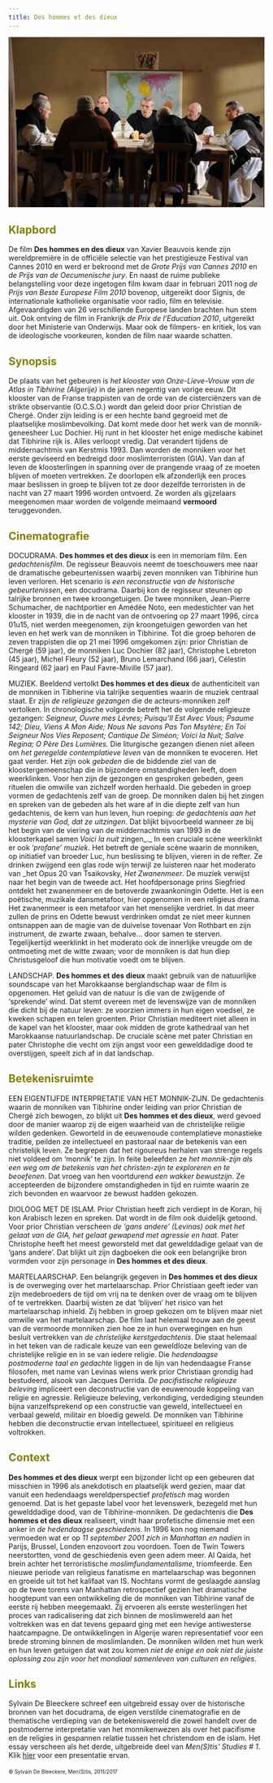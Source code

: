 ```yaml
---
title: Des hommes et des dieux
---
```

<center>
<img src="hommes.jpg" >
</center>

<a name="KLA"></a>

## <font color="#808000">**Klapbord**</font>

De film **Des hommes en des dieux** van Xavier Beauvois kende zijn wereldpremière in de officiële selectie van het prestigieuze Festival van Cannes 2010 en werd er bekroond met de _Grote Prijs van Cannes 2010_ en _de Prijs van de Oecumenische jury_. En naast de ruime publieke belangstelling voor deze ingetogen film kwam daar in februari 2011 nog _de Prijs van Beste Europese Film 2010_ bovenop, uitgereikt door Signis, de internationale katholieke organisatie voor radio, film en televisie. Afgevaardigden van 26 verschillende Europese landen brachten hun stem uit. Ook ontving de film in Frankrijk _de Prix de l’Education 2010_, uitgereikt door het Ministerie van Onderwijs. Maar ook de filmpers- en kritiek, los van de ideologische voorkeuren, konden de film naar waarde schatten.

<a name="SYN"></a>

## <font color="#808000">**Synopsis**</font>

De plaats van het gebeuren is _het klooster van Onze-Lieve-Vrouw van de Atlas in Tibhirine (Algerije)_ in de jaren negentig van vorige eeuw. Dit klooster van de Franse trappisten van de orde van de cisterciënzers van de strikte observantie (O.C.S.O.) wordt dan geleid door prior Christian de Chergé. Onder zijn leiding is er een hechte band gegroeid met de plaatselijke moslimbevolking. Dat komt mede door het werk van de monnik-geneesheer Luc Dochier. Hij runt in het klooster het enige medische kabinet dat Tibhirine rijk is. Alles verloopt vredig. Dat verandert tijdens de middernachtmis van Kerstmis 1993. Dan worden de monniken voor het eerste geviseerd en bedreigd door moslimterroristen (GIA). Van dan af leven de kloosterlingen in spanning over de prangende vraag of ze moeten blijven of moeten vertrekken. Ze doorlopen elk afzonderlijk een proces maar beslissen in groep te blijven tot ze door dezelfde terroristen in de nacht van 27 maart 1996 worden ontvoerd. Ze worden als gijzelaars meegenomen maar worden de volgende meimaand **vermoord** teruggevonden.

<a name="CIN"></a>

## <font color="#808000">**Cinematografie**</font>

<span class="menstis">DOCUDRAMA</span>. **Des hommes et des dieux**  is een in memoriam film. Een _gedachtenisfilm_. De regisseur Beauvois neemt de toeschouwers mee naar de dramatische gebeurtenissen waarbij zeven monniken van Tibhirine hun leven verloren. Het scenario is _een reconstructie van de historische gebeurtenissen_, een docudrama. Daarbij kon de regisseur steunen op talrijke bronnen en twee kroongetuigen. De twee monniken, Jean-Pierre Schumacher, de nachtportier en Amédée Noto, een medestichter van het klooster in 1939, die in de nacht van de ontvoering op 27 maart 1996, circa 01u15, niet werden meegenomen, zijn kroongetuigen geworden van het leven en het werk van de monniken in Tibhirine. Tot die groep behoren de zeven trappisten die op 21 mei 1996 omgekomen zijn:  prior Christian de Chergé (59 jaar), de monniken Luc Dochier (82 jaar), Christophe Lebreton (45 jaar), Michel Fleury (52 jaar), Bruno Lemarchand (66 jaar), Célestin Ringeard (62 jaar) en Paul Favre-Miville (57 jaar).

<span class="menstis">MUZIEK</span>. Beeldend vertolkt **Des hommes et des dieux** de authenticiteit van de monniken in Tibherine via talrijke sequenties waarin de muziek centraal staat.  Er zijn _de religieuze gezangen_ die de acteurs-monniken zelf vertolken. In chronologische volgorde betreft het de volgende religieuze gezangen: _Seigneur, Ouvre mes Lèvres; Puisqu’Il Est Avec Vous; Psaume 142; Dieu, Viens A Mon Aide; Nous Ne savons Pas Ton Msytère; En Toi Seigneur Nos Vies Reposent; Cantique De Siméon; Voici la Nuit; Salve Regina; O Père Des Lumières._ Die liturgische gezangen dienen niet alleen om _het geregelde contemplatieve leven_ van de monniken te evoceren. Het gaat verder. Het zijn ook _gebeden_ die de biddende ziel van de kloostergemeenschap die in bijzondere omstandigheden leeft, doen weerklinken. Voor hen zijn de gezongen en gesproken gebeden, geen rituelen die omwille van zichzelf worden herhaald. Die gebeden in groep vormen de gedachtenis zelf van de groep. De monniken dalen bij het zingen en spreken van de gebeden als het ware af in die diepte zelf van hun gedachtenis, de kern van hun leven, hun roeping: _de gedachtenis aan het mysterie van God, dat ze uitzingen_. Dat blijkt bijvoorbeeld wanneer ze bij het begin van de viering van de middernachtmis van 1993 in de kloosterkapel samen _Voici la nuit_ zingen_._ In een cruciale scène weerklinkt er ook ‘_profane’ muziek_. Het betreft de geniale scène waarin de monniken, op initiatief van broeder Luc, hun beslissing te blijven, vieren in de refter. Ze drinken zwijgend een glas rode wijn terwijl ze luisteren naar het moderato van _het Opus 20 van Tsaikovsky, _Het Zwanenmeer_. De muziek verwijst naar het begin van de tweede act. Het hoofdpersonage prins Siegfried ontdekt het zwanenmeer en de betoverde zwaankoningin Odette. Het is een poëtische, muzikale dansmetafoor, hier opgenomen in een religieus drama. Het zwanenmeer is een metafoor van het menselijke verdriet. In dat meer zullen de prins en Odette bewust verdrinken omdat ze niet meer kunnen ontsnappen aan de magie van de duivelse tovenaar Von Rothbart en zijn instrument, de zwarte zwaan, behalve… door samen te sterven. Tegelijkertijd weerklinkt in het moderato ook de innerlijke vreugde om de ontmoeting met de witte zwaan; voor de monniken is dat hun diep Christusgeloof die hun motivatie voedt om te blijven.

<span class="menstis">LANDSCHAP</span>. **Des hommes et des dieux** maakt gebruik van de natuurlijke soundscape van het Marokkaanse berglandschap waar de film is opgenomen. Het geluid van de natuur is die van de zwijgende of ‘sprekende’ wind. Dat stemt overeen met de levenswijze van de monniken die dicht bij de natuur leven: ze voorzien immers in hun eigen voedsel, ze kweken schapen en telen groenten. Prior Christian mediteert niet alleen in de kapel van het klooster, maar ook midden de grote kathedraal van het  Marokkaanse natuurlandschap. De cruciale scène met pater Christian en pater Christophe die vecht om zijn angst voor een gewelddadige dood te overstijgen, speelt zich af in dat landschap.

<a name="BET"></a>

## <font color="#808000">**Betekenisruimte**</font>

<span class="menstis">EEN EIGENTIJFDE INTERPRETATIE VAN HET MONNIK-ZIJN.</span> De gedachtenis waarin de monniken van Tibhirine onder leiding van prior Christian de Chergé zich bewogen, zo blijkt uit **Des hommes et des dieux**, werd gevoed door de manier waarop zij de eigen waarheid van de christelijke religie wilden gedenken. Geworteld in de eeuwenoude contemplatieve monastieke traditie, peilden ze intellectueel en pastoraal naar de betekenis van een christelijk leven. Ze begrepen dat het rigoureus herhalen van strenge regels niet voldeed om ‘monnik’ te zijn. In feite beleefden ze _het monnik-zijn als een weg om de betekenis van het christen-zijn te exploreren en te beoefenen_. Dat vroeg van hen voortdurend _een wakker bewustzijn_. Ze accepteerden de bijzondere omstandigheden in tijd en ruimte waarin ze zich bevonden en waarvoor ze bewust hadden gekozen.

<span class="menstis">DIOLOOG MET DE ISLAM</span>. Prior Christian heeft zich verdiept in de Koran, hij kon Arabisch lezen en spreken. Dat wordt in de film ook duidelijk getoond. Voor prior Christian verscheen _de ‘gans andere’ (Levinas) ook met het gelaat van de GIA, het gelaat gewapend met agressie en haat_. Pater Christophe heeft het meest geworsteld met dat gewelddadige gelaat van de ‘gans andere’. Dat blijkt uit zijn dagboeken die ook een belangrijke bron vormden voor zijn personage in **Des hommes et des dieux**.

<span class="menstis">MARTELAARSCHAP</span>. Een belangrijk gegeven in **Des hommes et des dieux** is de overweging over het martelaarschap. Prior Christiaan geeft ieder van zijn medebroeders de tijd om vrij na te denken over de vraag om te blijven of te vertrekken. Daarbij wisten ze dat ‘blijven’ het risico van het martelaarschap inhield. Zij hebben in groep gekozen om te blijven maar niet omwille van het martelaarschap. De film laat helemaal trouw aan de geest van de vermoorde monniken zien hoe ze in hun overwegingen en hun besluit vertrekken van _de christelijke kerstgedachtenis_. Die staat helemaal in het teken van de radicale keuze van een geweldloze beleving van de christelijke religie en in se van iedere religie. Die _hedendaagse postmoderne taal en gedachte_ liggen in de lijn van hedendaagse Franse filosofen, met name van Levinas wiens werk prior Christiaan grondig had bestudeerd, alsook van Jacques Derrida. _De pacifistische religieuze beleving_ impliceert een deconstructie van de eeuwenoude koppeling van religie en agressie. Religieuze beleving, verkondiging, verdediging steunden bijna vanzelfsprekend op een constructie van geweld, intellectueel en verbaal geweld, militair en bloedig geweld. De monniken van Tibhirine hebben die deconstructie ervan intellectueel, spiritueel en religieus voltrokken. 

 <a name="CON"></a>

## <font color="#808000">**Context**</font>

**Des hommes et des dieux** werpt een bijzonder licht op een gebeuren dat misschien in 1996 als anekdotisch en plaatselijk werd gezien, maar dat vanuit een hedendaags wereldperspectief _profetisch_ mag worden genoemd. Dat is het gepaste label voor het levenswerk, bezegeld met hun gewelddadige dood, van de Tibhirine-monniken. De gedachtenis die **Des hommes et des dieux** realiseert, vindt haar profetische dimensie met een anker in _de hedendaagse geschiedenis_. In 1996 kon nog niemand vermoeden wat er op _11 september 2001 zich in Manhattan en nadien_ in Parijs, Brussel, Londen enzovoort zou voordoen. Toen de Twin Towers neerstortten, vond de geschiedenis even geen adem meer. Al Qaida, het brein achter het terroristische _moslimfundamentalisme_, triomfeerde. Een nieuwe periode van religieus fanatisme en martelaarschap was begonnen en groeide uit tot het kalifaat van IS. Nochtans vormt de geslaagde aanslag op de twee torens van Manhattan retrospectief gezien het dramatische hoogtepunt van een ontwikkeling die de monniken van Tibhirine vanaf de eerste rij hebben meegemaakt. Zij ervoeren als eerste westerlingen het proces van radicalisering dat zich binnen de moslimwereld aan het voltrekken was en dat tevens gepaard ging met een hevige antiwesterse haatcampagne. De ontwikkelingen in Algerije waren representatief voor een brede stroming binnen de moslimlanden. De monniken wilden met hun werk en hun leven getuigen dat wat zou komen _niet de enige en ook niet de juiste oplossing zou zijn voor het mondiaal samenleven van culturen en religies_.

<a name="LIN"></a>

## <font color="#808000">**Links**</font>

Sylvain De Bleeckere schreef een uitgebreid essay over de historische bronnen van het docudrama, de eigen verstilde cinematografie en de thematische verdieping van de betekeniswereld die zowel handelt over de postmoderne interpretatie van het monnikenwezen als over het pacifisme en de religies in gespannen relatie tussen het christendom en de islam. Het essay verscheen als het derde, uitgebreide deel van _Men(S)tis’ Studies # 1_. Klik [hier](http://www.menstis.be/blog/) voor een presentatie ervan.

<font size="-2">© Sylvain De Bleeckere, Men(S)tis, 2011/2017</font>
